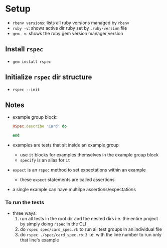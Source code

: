 # Setup

- `rbenv versions`: lists all ruby versions managed by `rbenv`
- `ruby -v`: shows active dir ruby set by `.ruby-version` file
- `gem -v`: shows the ruby gem version manager version

## Install `rspec`

- `gem install rspec`

## Initialize `rspec` dir structure

- `rspec --init`

## Notes

- example group block:

  ```ruby
  RSpec.describe 'Card' do

  end
  ```

- examples are tests that sit inside an example group

  - use `it` blocks for examples themselves in the example group block
  - `specify` is an alias for `it`

- `expect` is an `rspec` method to set expectations within an example

  - these `expect` statements are called assertions

- a single example can have multilpe assertions/expectations

### To run the tests

- three ways:
  1. run all tests in the root dir and the nested dirs i.e. the entire project by simply doing `rspec` in the CLI
  2. do `rspec spec/card_spec.rb` to run all test groups in an individual file
  3. do `rspec ./spec/card_spec.rb:3` i.e. with the line number to run only that line's example

